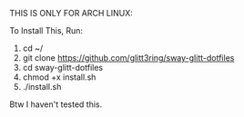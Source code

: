 THIS IS ONLY FOR ARCH LINUX:

To Install This, Run:
1. cd ~/ 
2. git clone https://github.com/glitt3ring/sway-glitt-dotfiles 
3. cd sway-glitt-dotfiles 
4. chmod +x install.sh 
5. ./install.sh 

Btw I haven't tested this.
